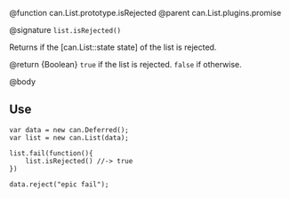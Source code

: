 @function can.List.prototype.isRejected
@parent can.List.plugins.promise

@signature `list.isRejected()`

Returns if the [can.List::state state] of the list is rejected.

@return {Boolean} `true` if the list is rejected. `false` if otherwise.

@body

## Use

    var data = new can.Deferred();
    var list = new can.List(data);
    
    list.fail(function(){
    	list.isRejected() //-> true
    })
    
    data.reject("epic fail");
